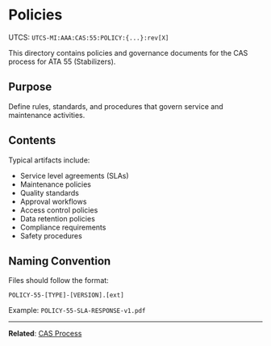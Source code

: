 # Policies
UTCS: `UTCS-MI:AAA:CAS:55:POLICY:{...}:rev[X]`

This directory contains policies and governance documents for the CAS process for ATA 55 (Stabilizers).

## Purpose

Define rules, standards, and procedures that govern service and maintenance activities.

## Contents

Typical artifacts include:
- Service level agreements (SLAs)
- Maintenance policies
- Quality standards
- Approval workflows
- Access control policies
- Data retention policies
- Compliance requirements
- Safety procedures

## Naming Convention

Files should follow the format:
```
POLICY-55-[TYPE]-[VERSION].[ext]
```

Example: `POLICY-55-SLA-RESPONSE-v1.pdf`

---

**Related**: [CAS Process](../README.md)
